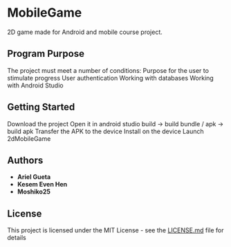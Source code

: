 # MobileGame
2D game made for Android and mobile course project.

## Program Purpose
The project must meet a number of conditions:
Purpose for the user to stimulate progress
User authentication
Working with databases
Working with Android Studio

## Getting Started
Download the project
Open it in android studio
build -> build bundle / apk -> build apk
Transfer the APK to the device
Install on the device
Launch 2dMobileGame

## Authors
* **Ariel Gueta**
* **Kesem Even Hen**
* **Moshiko25**

## License
This project is licensed under the MIT License - see the [LICENSE.md](LICENSE.md) file for details
